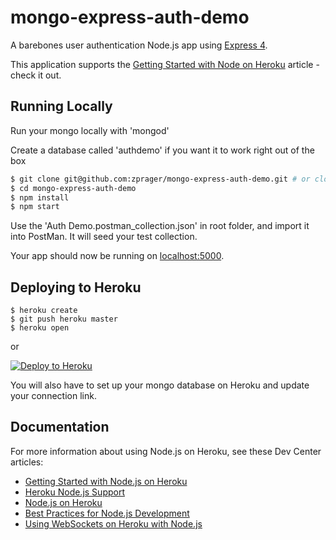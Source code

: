 # mongo-express-auth-demo

A barebones user authentication Node.js app using [Express 4](http://expressjs.com/).

This application supports the [Getting Started with Node on Heroku](https://devcenter.heroku.com/articles/getting-started-with-nodejs) article - check it out.

## Running Locally

Run your mongo locally with 'mongod'

Create a database called 'authdemo' if you want it to work right out of the box

```sh
$ git clone git@github.com:zprager/mongo-express-auth-demo.git # or clone your own fork
$ cd mongo-express-auth-demo
$ npm install
$ npm start
```
Use the 'Auth Demo.postman_collection.json' in root folder, and import it into PostMan.   It will seed your test collection.

Your app should now be running on [localhost:5000](http://localhost:5000/).

## Deploying to Heroku

```
$ heroku create
$ git push heroku master
$ heroku open
```

or

[![Deploy to Heroku](https://www.herokucdn.com/deploy/button.png)](https://heroku.com/deploy)

You will also have to set up your mongo database on Heroku and update your connection link. 

## Documentation

For more information about using Node.js on Heroku, see these Dev Center articles:

- [Getting Started with Node.js on Heroku](https://devcenter.heroku.com/articles/getting-started-with-nodejs)
- [Heroku Node.js Support](https://devcenter.heroku.com/articles/nodejs-support)
- [Node.js on Heroku](https://devcenter.heroku.com/categories/nodejs)
- [Best Practices for Node.js Development](https://devcenter.heroku.com/articles/node-best-practices)
- [Using WebSockets on Heroku with Node.js](https://devcenter.heroku.com/articles/node-websockets)
